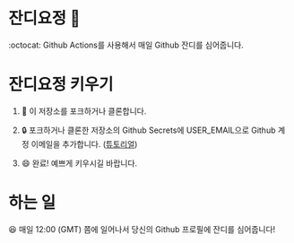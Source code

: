 # 잔디요정 :fairy:
:octocat: Github Actions를 사용해서 매일 Github 잔디를 심어줍니다.

# 잔디요정 키우기
1. :fork_and_knife: 이 저장소를 포크하거나 클론합니다.
2. :lock: 포크하거나 클론한 저장소의 Github Secrets에 USER_EMAIL으로 Github 계정 이메일을 추가합니다. ([튜토리얼](https://docs.github.com/en/free-pro-team@latest/actions/reference/encrypted-secrets#creating-encrypted-secrets-for-a-repository))

3. :smile: 완료! 예쁘게 키우시길 바랍니다.

# 하는 일
:laughing: 매일 12:00 (GMT) 쯤에 일어나서 당신의 Github 프로필에 잔디를 심어줍니다! 
